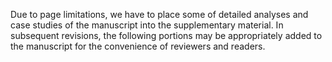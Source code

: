 Due to page limitations, we have to place some of detailed analyses and case studies of the manuscript into the supplementary material. In subsequent revisions, the following portions may be appropriately added to the manuscript for the convenience of reviewers and readers.
